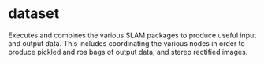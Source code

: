 # dataset
Executes and combines the various SLAM packages to produce useful input and output data. This includes coordinating the various nodes in order to produce pickled and ros bags of output data, and stereo rectified images.
